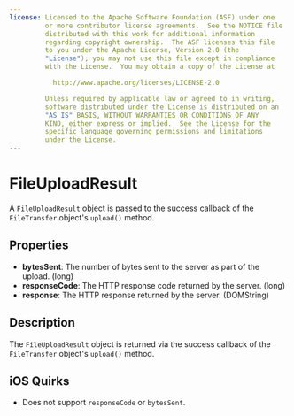 ```yaml
---
license: Licensed to the Apache Software Foundation (ASF) under one
         or more contributor license agreements.  See the NOTICE file
         distributed with this work for additional information
         regarding copyright ownership.  The ASF licenses this file
         to you under the Apache License, Version 2.0 (the
         "License"); you may not use this file except in compliance
         with the License.  You may obtain a copy of the License at

           http://www.apache.org/licenses/LICENSE-2.0

         Unless required by applicable law or agreed to in writing,
         software distributed under the License is distributed on an
         "AS IS" BASIS, WITHOUT WARRANTIES OR CONDITIONS OF ANY
         KIND, either express or implied.  See the License for the
         specific language governing permissions and limitations
         under the License.
---
```


FileUploadResult
========

A `FileUploadResult` object is passed to the success callback of the
`FileTransfer` object's `upload()` method.

Properties
----------

- __bytesSent__: The number of bytes sent to the server as part of the upload. (long)
- __responseCode__: The HTTP response code returned by the server. (long)
- __response__: The HTTP response returned by the server. (DOMString)

Description
-----------

The `FileUploadResult` object is returned via the success callback of
the `FileTransfer` object's `upload()` method.

iOS Quirks
----------

- Does not support `responseCode` or `bytesSent`.

